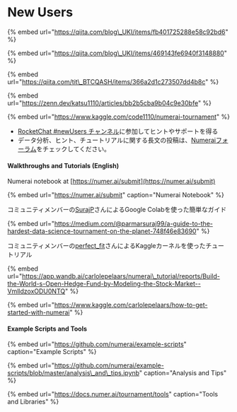 # New Users

{% embed url="https://qiita.com/blog\_UKI/items/fb401725288e58c92bd6" %}

{% embed url="https://qiita.com/blog\_UKI/items/469143fe6940f3148880" %}

{% embed url="https://qiita.com/tit\_BTCQASH/items/366a2d1c273507dd4b8c" %}

{% embed url="https://zenn.dev/katsu1110/articles/bb2b5cba9b04c9e30bfe" %}

{% embed url="https://www.kaggle.com/code1110/numerai-tournament" %}

* [RocketChat \#newUsers チャンネル](https://community.numer.ai/channel/newusers)に参加してヒントやサポートを得る
* データ分析、ヒント、チュートリアルに関する長文の投稿は、[Numeraiフォーラム](https://forum.numer.ai/)をチェックしてください。

#### Walkthroughs and Tutorials \(English\)

Numerai notebook at [https://numer.ai/submit](https://numer.ai/submit)

{% embed url="https://numer.ai/submit" caption="Numerai Notebook" %}

コミュニティメンバーの[SurajP](https://numer.ai/surajp)さんによるGoogle Colabを使った簡単なガイド

{% embed url="https://medium.com/@parmarsuraj99/a-guide-to-the-hardest-data-science-tournament-on-the-planet-748f46e83690" %}

コミュニティメンバーの[perfect\_fit](https://numer.ai/perfect_fit)さんによるKaggleカーネルを使ったチュートリアル

{% embed url="https://app.wandb.ai/carlolepelaars/numerai\_tutorial/reports/Build-the-World-s-Open-Hedge-Fund-by-Modeling-the-Stock-Market--VmlldzoxODU0NTQ" %}

{% embed url="https://www.kaggle.com/carlolepelaars/how-to-get-started-with-numerai" %}

#### Example Scripts and Tools

{% embed url="https://github.com/numerai/example-scripts" caption="Example Scripts" %}

{% embed url="https://github.com/numerai/example-scripts/blob/master/analysis\_and\_tips.ipynb" caption="Analysis and Tips" %}

{% embed url="https://docs.numer.ai/tournament/tools" caption="Tools and Libraries" %}




